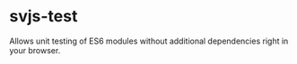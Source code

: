 # svjs-test
Allows unit testing of ES6 modules without additional dependencies right in your browser.

